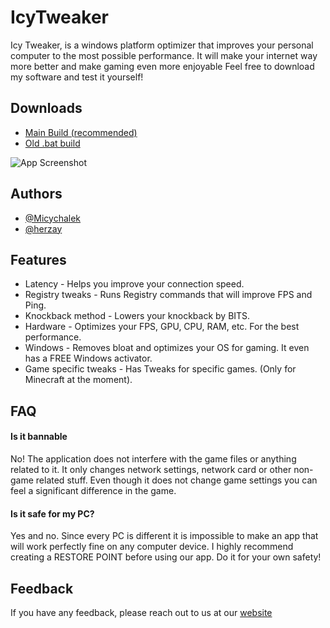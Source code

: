 
# IcyTweaker

Icy Tweaker, is a windows platform optimizer that improves your personal computer to the most possible performance. It will make your internet way more better and make gaming even more enjoyable Feel free to download my software and test it yourself!


## Downloads

 - [Main Build (recommended)](https://cdn.discordapp.com/attachments/894542298598223872/901500936583802901/ICY_2.0.exe)
 - [Old .bat build ](https://cdn.discordapp.com/attachments/568840840487895046/983451467497226240/IcyTweaker.bat)



![App Screenshot](https://cdn.upload.systems/uploads/pjo4t0Dd.gif)


## Authors

- [@Micychalek](https://github.com/Micychalek)
- [@herzay](https://www.youtube.com/channel/UCitG9LAV3xuncA7VfKRvrKA/videos)


## Features

- Latency - Helps you improve your connection speed.
- Registry tweaks - Runs Registry commands that will improve FPS and Ping.
- Knockback method - Lowers your knockback by BITS.
- Hardware - Optimizes your FPS, GPU, CPU, RAM, etc. For the best performance.
- Windows - Removes bloat and optimizes your OS for gaming. It even has a FREE Windows activator.
- Game specific tweaks - Has Tweaks for specific games. (Only for Minecraft at the moment).

## FAQ

#### Is it bannable

No! The application does not interfere with the game files or anything related to it. It only changes network settings, network card or other non-game related stuff. Even though it does not change game settings you can feel a significant difference in the game.

#### Is it safe for my PC?

Yes and no. Since every PC is different it is impossible to make an app that will work perfectly fine on any computer device. I highly recommend creating a RESTORE POINT before using our app. Do it for your own safety!


## Feedback

If you have any feedback, please reach out to us at our [website](https://icytweaker.eu)

